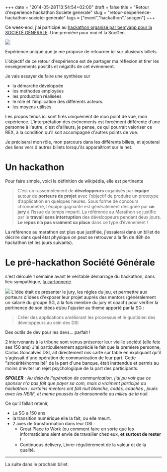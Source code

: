 +++
date = "2014-05-28T13:54:54+02:00"
draft = false
title = "Retour d'experience hackathon Societe generale"
slug = "retour-dexperience-hackathon-societe-generale"
tags = ["event","hackathon","socgen"]
+++

Ce week-end, j'ai participé au [hackathon organisé par bemyapp pour la SOCIÉTÉ GÉNÉRALE](http://hackathonsg.bemyapp.com/).
Une première pour moi et la SocGen.

![](/content/images/2014/May/hackhatonsg.png)


Expérience unique que je me propose de retourner ici sur plusieurs billets.

L'objectif de ce retour d'expérience est de partager ma réflexion et tirer les enseignements positifs et négatifs de cet événement.

Je vais essayer de faire une synthèse sur 

* la démarche développée
* les méthodes employées
* les production réalisées
* le rôle et l'implication des différents acteurs.
* les moyens utilisés.

Les propos tenus ici sont tirés uniquement de mon point de vue, mon expérience.
L'interprétation des événements est forcément différente d'une personne à l'autre, c'est d'ailleurs, je pense, ce qui pourrait valoriser ce REX, à la condition qu'il soit accompagné d'autres points de vue. 

Je préciserai mon rôle, mon parcours dans les différents billets, et ajouterai des liens vers d'autres billets lorsqu'ils apparaîtront sur le net.

# Un hackathon
Pour faire simple, voici la définition de wikipédia, elle est pertinente

> C’est un rassemblement de **développeurs** organisés par **équipe** autour de **porteurs de projet** avec l’objectif de produire un prototype d’application en quelques heures. Sous forme de concours chronométré, l’équipe gagnante est généralement désignée par **un jury** à l’issue du temps imparti. La référence au Marathon se justifie par le **travail sans interruption** des développeurs pendant deux jours. **Le repos n’a pas vraiment sa place** dans ce type d’évènement !

La référence au marathon est plus que justifiée, j'essaierai dans un billet de décrire dans quel état physique on peut se retrouver à la fin de 48h de hackathon (et les jours suivants).


# Le pré-hackathon Société Générale
s'est déroulé 1 semaine avant le véritable démarrage du hackathon, dans lieu sympathique, [la cartonnerie](http://www.lacartonnerieparis.com).

![](/content/images/2014/May/Capture-db--C-cran-2014-05-28-C--13-26-24.png)
L'idée était de présenter le jury, les régles du jeu, et permettre aux porteurs d'idées d'exposer leur projet auprés des mentors (généralement un salarié du groupe SG, à la fois membre du jury  et coach) pour vérifier la pertinence de son idées et/ou l'ajuster au theme apporté par la SG : 
> Créer des applications améliorant les processus et le quotidien des développeurs au sein des DSI

Des outils de dev pour les devs... parfait !

2 intervenants à la tribune sont venus présenter leur vieille société (elle fete ses 150 ans)
J'ai particulierement apprécié le fait que la premiere personne, Carlos Goncalves DSI, ait directement mis carte sur table en expliquant qu'il s'agissait d'une opération de communication de leur part.
Cette "sincérité/normalité" de la part d'une banque, était inattendue et permis au moins d'éviter un rejet psychologique de la part des participants. 

***SPOILER** : Au dela de l'opération de communication, j'ai pu voir que ce sponsor n'a pas fait que payer sa com, mais a vraiment participé au hackathon : certains mentors ont fait nuit blanche,  codés, coachés , joués avec les NERF, et meme poussés la chansonnette au milieu de la nuit.*

Ce qu'il fallait retenir,

* La SG a 150 ans
* la transition numérique elle la fait, ou elle meurt.
* 2 axes de transformation dans leur DSI :
  * Great Place to Work (ou comment faire en sorte que les informaticiens aient envie de travailler chez eux, **et surtout de rester** !
  * Continuous delivery, Livrer réguliérement de la valeur et de la qualité.

---
La suite dans le prochain billet.